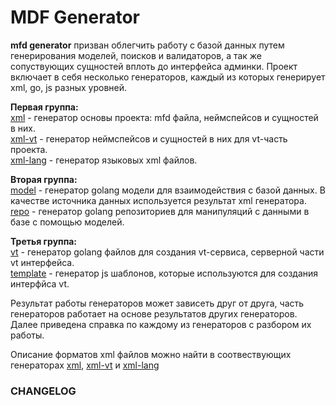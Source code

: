 # MDF Generator

**mfd generator** призван облегчить работу с базой данных путем генерирования моделей, поисков и валидаторов, а так же сопуствующих сущностей вплоть до интерфейса админки.
Проект включает в себя несколько генераторов, каждый из которых генерирует xml, go, js разных уровней.

**Первая группа:**  
[xml](#xml) - генератор основы проекта: mfd файла, неймспейсов и сущностей в них.  
[xml-vt](#xml-vt) - генератор неймспейсов и сущностей в них для vt-часть проекта.   
[xml-lang](#xml-lang) - генератор языковых xml файлов.  

**Вторая группа:**  
[model](#model) - генератор golang модели для взаимодействия с базой данных. В качестве источника данных используется результат xml генератора.  
[repo](#repo) - генератор golang репозиториев для манипуляций с данными в базе с помощью моделей.  

**Третья группа:**  
[vt](#vt) - генератор golang файлов для создания vt-сервиса, серверной части vt интерфейса.  
[template](#template) - генератор js шаблонов, которые используются для создания интерфйса vt.  

Результат работы генераторов может зависеть друг от друга, часть генераторов работает на основе результатов других генераторов. Далее приведена справка по каждому из генераторов с разбором их работы.  

Описание форматов xml файлов можно найти в соотвествующих генераторах [xml](#xml), [xml-vt](#xml-vt) и [xml-lang](#xml-lang)

### CHANGELOG